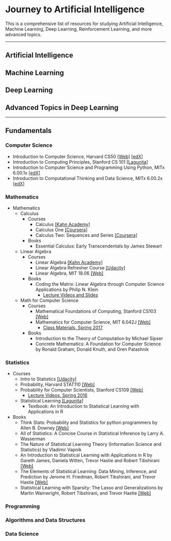 # Journey to Artificial Intelligence
This is a comprehensive list of resources for studying Artificial Intelligence, Machine Learning, Deep Learning, Reinforcement Learning, and more advanced topics.

---

## Artificial Intelligence

## Machine Learning

## Deep Learning

## Advanced Topics in Deep Learning

---

## Fundamentals

### Computer Science
- Introduction to Computer Science, Harvard CS50 [[Web]](https://cs50.harvard.edu/)  [[edX]](https://www.edx.org/course/introduction-computer-science-harvardx-cs50x)
- Introduction to Computing Principles, Stanford CS 101 [[Lagunita]](http://online.stanford.edu/course/computer-science-101-self-paced)
- Introduction to Computer Science and Programming Using Python, MITx 6.00.1x [[edX]](https://www.edx.org/course/introduction-computer-science-mitx-6-00-1x-10)
- Introduction to Computational Thinking and Data Science, MITx 6.00.2x [[edX]](https://www.edx.org/course/introduction-computational-thinking-data-mitx-6-00-2x-5)

### Mathematics
- Mathematics
  - Calculus
    - Courses
      - Calculus [[Kahn Academy]](https://www.khanacademy.org/math/calculus-home)
      - Calculus One [[Coursera]](https://www.coursera.org/learn/calculus1)
      - Calculus Two: Sequences and Series [[Coursera]](https://www.coursera.org/learn/advanced-calculus)
    - Books
      - Essential Calculus: Early Transcendentals by James Stewart
  - Linear Algebra
    - Courses
      - Linear Algebra [[Kahn Academy]](https://www.khanacademy.org/math/linear-algebra)
      - Linear Algebra Refresher Course [[Udacity]](https://www.udacity.com/course/linear-algebra-refresher-course--ud953)
      - Linear Algebra, MIT 18.06 [[Web]](https://ocw.mit.edu/courses/mathematics/18-06-linear-algebra-spring-2010/)
    - Books
      - Coding the Matrix: Linear Algebra through Computer Science Applications by Philip N. Klein
        - [Lecture Videos and Slides](http://cs.brown.edu/courses/cs053/current/index.htm)
  - Math for Computer Science
    - Courses
      - Mathematical Foundations of Computing, Stanford CS103 [[Web]](http://web.stanford.edu/class/cs103/)
      - Mathematics for Computer Science, MIT 6.042J [[Web]](https://ocw.mit.edu/courses/electrical-engineering-and-computer-science/6-042j-mathematics-for-computer-science-spring-2015/index.htm)
        - [Class Materials, Spring 2017](https://learning-modules.mit.edu/materials/index.html?uuid=/course/6/sp17/6.042#materials)
    - Books
      - Introduction to the Theory of Computation by Michael Sipser
      - Concrete Mathematics: A Foundation for Computer Science by Ronald Graham, Donald Knuth, and Oren Patashnik

### Statistics
- Courses
  - Intro to Statistics [[Udacity]](https://www.udacity.com/course/intro-to-statistics--st101)
  - Probability, Harvard STAT110 [[Web]](http://projects.iq.harvard.edu/stat110)
  - Probability for Computer Scientists, Stanford CS109 [[Web]](http://web.stanford.edu/class/cs109/)
    - [Lecture Videos, Spring 2016](http://web.stanford.edu/class/archive/cs/cs109/cs109.1166//handouts/overview.html)
  - Statistical Learning [[Lagunita]](https://lagunita.stanford.edu/courses/HumanitiesScience/StatLearning/Winter2014/about)
    - Textbook: An Introduction to Statistical Learning with Applications in R
- Books
  - Think Stats: Probability and Statistics for python programmers by Allen B. Downey [[Web]](http://greenteapress.com/wp/think-stats-2e/)
  - All of Statistics: A Concise Course in Statistical Inference by Larry A. Wasserman
  - The Nature of Statistical Learning Theory (Information Science and Statistics) by Vladimir Vapnik
  - An Introduction to Statistical Learning with Applications in R by Gareth James, Daniela Witten, Trevor Hastie and Robert Tibshirani [[Web]](http://www-bcf.usc.edu/~gareth/ISL/)
  - The Elements of Statistical Learning: Data Mining, Inference, and Prediction by Jerome H. Friedman, Robert Tibshirani, and Trevor Hastie [[Web]](http://statweb.stanford.edu/~tibs/ElemStatLearn/)
  - Statistical Learning with Sparsity: The Lasso and Generalizations by Martin Wainwright, Robert Tibshirani, and Trevor Hastie [[Web]](http://web.stanford.edu/~hastie/StatLearnSparsity/)

### Programming

### Algorithms and Data Structures

### Data Science

